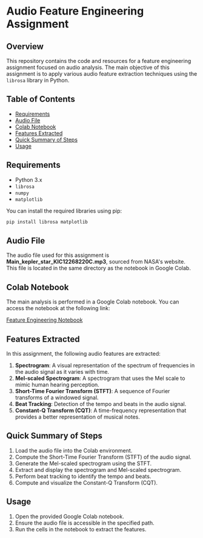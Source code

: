 # Audio Feature Engineering Assignment

## Overview

This repository contains the code and resources for a feature engineering assignment focused on audio analysis. The main objective of this assignment is to apply various audio feature extraction techniques using the `librosa` library in Python.

## Table of Contents

- [Requirements](#requirements)
- [Audio File](#audio-file)
- [Colab Notebook](#colab-notebook)
- [Features Extracted](#features-extracted)
- [Quick Summary of Steps](#quick-summary-of-steps)
- [Usage](#usage)

## Requirements

- Python 3.x
- `librosa`
- `numpy`
- `matplotlib`

You can install the required libraries using pip:

```bash
pip install librosa matplotlib
```

## Audio File

The audio file used for this assignment is **Main_kepler_star_KIC12268220C.mp3**, sourced from NASA's website. This file is located in the same directory as the notebook in Google Colab.

## Colab Notebook

The main analysis is performed in a Google Colab notebook. You can access the notebook at the following link:

[Feature Engineering Notebook](LINK_TO_YOUR_COLAB_NOTEBOOK)

## Features Extracted

In this assignment, the following audio features are extracted:

1. **Spectrogram**: A visual representation of the spectrum of frequencies in the audio signal as it varies with time.
2. **Mel-scaled Spectrogram**: A spectrogram that uses the Mel scale to mimic human hearing perception.
3. **Short-Time Fourier Transform (STFT)**: A sequence of Fourier transforms of a windowed signal.
4. **Beat Tracking**: Detection of the tempo and beats in the audio signal.
5. **Constant-Q Transform (CQT)**: A time-frequency representation that provides a better representation of musical notes.

## Quick Summary of Steps

1. Load the audio file into the Colab environment.
2. Compute the Short-Time Fourier Transform (STFT) of the audio signal.
3. Generate the Mel-scaled spectrogram using the STFT.
4. Extract and display the spectrogram and Mel-scaled spectrogram.
5. Perform beat tracking to identify the tempo and beats.
6. Compute and visualize the Constant-Q Transform (CQT).

## Usage

1. Open the provided Google Colab notebook.
2. Ensure the audio file is accessible in the specified path.
3. Run the cells in the notebook to extract the features.

